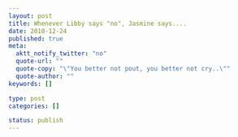 ```yaml
--- 
layout: post
title: Whenever Libby says "no", Jasmine says....
date: 2010-12-24
published: true
meta: 
  aktt_notify_twitter: "no"
  quote-url: ""
  quote-copy: "\"You better not pout, you better not cry..\""
  quote-author: ""
keywords: []

type: post
categories: []

status: publish
---
```


